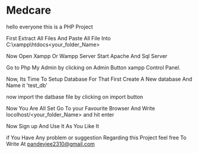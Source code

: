 # Medcare

hello everyone this is a PHP Project

First Extract All Files And Paste All File Into C:\xampp\htdocs\<your_folder_Name>

Now Open Xampp Or Wampp Server Start Apache  And Sql Server

Go to Php My Admin by clicking on Admin Button xampp Control Panel.

Now, Its Time To Setup Database For That First Create A New database And Name it 'test_db'

now import the datbase file by clicking on import button

Now You Are All Set Go To your Favourite Browser And Write locolhost/<your_folder_Name> and hit enter

Now Sign up And Use It As You Like It

if You Have Any problem  or suggestion Regarding this Project feel free To Write At pandeyjee2310@gmail.com
